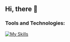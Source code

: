 ## Hi, there 👋
 
### Tools and Technologies: 
[![My Skills](https://skillicons.dev/icons?i=notion,obsidian)](https://skillicons.dev)


